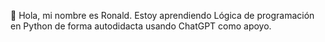 👋 Hola, mi nombre es Ronald.
Estoy aprendiendo Lógica de programación en Python de forma autodidacta usando ChatGPT como apoyo.
